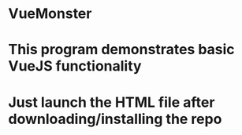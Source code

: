# VueMonster
# This program demonstrates basic VueJS functionality
# Just launch the HTML file after downloading/installing the repo
